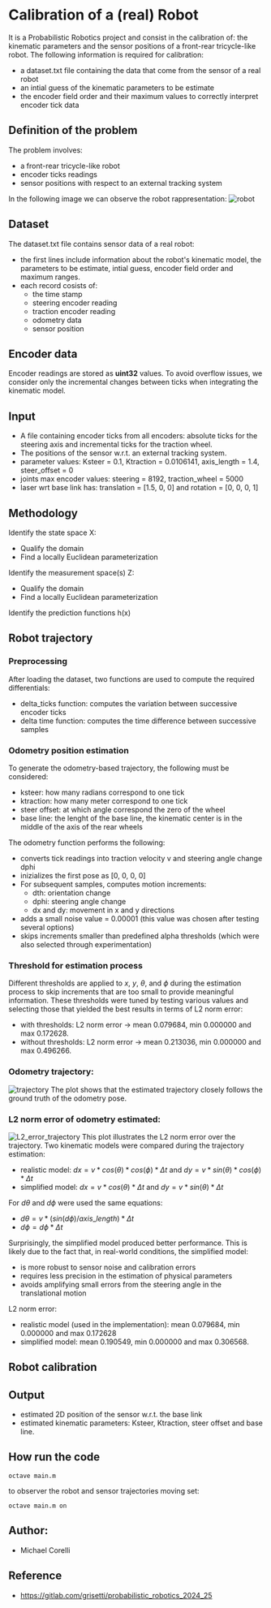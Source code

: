 # Calibration of a (real) Robot
It is a Probabilistic Robotics project and consist in the calibration of: the kinematic parameters and the sensor positions of a front-rear tricycle-like robot.
The following information is required for calibration: 
- a dataset.txt file containing the data that come from the sensor of a real robot
- an intial guess of the kinematic parameters to be estimate
- the encoder field order and their maximum values to correctly interpret encoder tick data

## Definition of the problem
The problem involves:
- a front-rear tricycle-like robot
- encoder ticks readings
- sensor positions with respect to an external tracking system

In the following image we can observe the robot rappresentation:
![robot](./images/robot.png)

## Dataset
The dataset.txt file contains sensor data of a real robot:
- the first lines include information about the robot's kinematic model, the parameters to be estimate, intial guess, encoder field order and maximum ranges.
- each record cosists of:
    - the time stamp
    - steering encoder reading
    - traction encoder reading
    - odometry data
    - sensor position

## Encoder data
Encoder readings are stored as **uint32** values. To avoid overflow issues, we consider only the incremental changes between ticks when integrating the kinematic model.

## Input
- A file containing encoder ticks from all encoders: absolute ticks for the steering axis and incremental ticks for the traction wheel.
- The positions of the sensor w.r.t. an external tracking system.
- parameter values: Ksteer = 0.1, Ktraction = 0.0106141, axis_length = 1.4, steer_offset = 0 
- joints max encoder values: steering = 8192, traction_wheel = 5000 
- laser wrt base link has: translation = [1.5, 0, 0] and rotation = [0, 0, 0, 1]

## Methodology
Identify the state space X:
- Qualify the domain
- Find a locally Euclidean parameterization

Identify the measurement space(s) Z:
- Qualify the domain
- Find a locally Euclidean parameterization

Identify the prediction functions h(x)

## Robot trajectory

### Preprocessing
After loading the dataset, two functions are used to compute the required differentials:
- delta_ticks function: computes the variation between successive encoder ticks
- delta time function: computes the time difference between successive samples

### Odometry position estimation
To generate the odometry-based trajectory, the following must be considered:
- ksteer: how many radians correspond to one tick
- ktraction: how many meter correspond to one tick
- steer offset: at which angle correspond the zero of the wheel
- base line: the lenght of the base line, the kinematic center is in the middle of the axis of the rear wheels

The odometry function performs the following:
- converts tick readings into traction velocity v and steering angle change dphi
- inizializes the first pose as [0, 0, 0, 0]
- For subsequent samples, computes motion increments:
    - dth: orientation change
    - dphi: steering angle change
    - dx and dy: movement in x and y directions
- adds a small noise value = 0.00001 (this value was chosen after testing several options)
- skips increments smaller than predefined alpha thresholds (which were also selected through experimentation)

### Threshold for estimation process
Different thresholds are applied to $x$, $y$, $\theta$, and $\phi$ during the estimation process to skip increments that are too small to provide meaningful information. These thresholds were tuned by testing various values and selecting those that yielded the best results in terms of L2 norm error:
- with thresholds: L2 norm error -> mean 0.079684, min 0.000000 and max 0.172628.
- without thresholds: L2 norm error -> mean 0.213036, min 0.000000 and max 0.496266.

### Odometry trajectory:
![trajectory](./output/odometry_estimated.png)
The plot shows that the estimated trajectory closely follows the ground truth of the odometry pose.

### L2 norm error of odometry estimated:
![L2_error_trajectory](./output/error_odometry_calibrated.png)
This plot illustrates the L2 norm error over the trajectory. Two kinematic models were compared during the trajectory estimation:
- realistic model: $dx = v * cos(\theta)*cos(\phi)*\Delta t$ and $dy = v * sin(\theta)*cos(\phi)*\Delta t$
- simplified model: $dx = v * cos(\theta) * \Delta t$ and $dy = v * sin(\theta) * \Delta t$

For $d\theta$ and $d\phi$ were used the same equations:
- $d\theta = v * (sin(d\phi)/axis\_length)*\Delta t$
- $d\phi = d\phi*\Delta t$

Surprisingly, the simplified model produced better performance. This is likely due to the fact that, in real-world conditions, the simplified model:
- is more robust to sensor noise and calibration errors
- requires less precision in the estimation of physical parameters
- avoids amplifying small errors from the steering angle in the translational motion

L2 norm error:
- realistic model (used in the implementation): mean 0.079684, min 0.000000 and max 0.172628
- simplified model: mean 0.190549, min 0.000000 and max 0.306568.

## Robot calibration

## Output
- estimated 2D position of the sensor w.r.t. the base link
- estimated kinematic parameters: Ksteer, Ktraction, steer offset and base line.

## How run the code
```shell
octave main.m
```
to observer the robot and sensor trajectories moving set:
```shell
octave main.m on
```

## Author:
- Michael Corelli

## Reference
- https://gitlab.com/grisetti/probabilistic_robotics_2024_25
